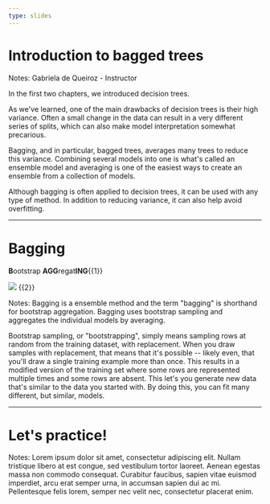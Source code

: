 ```yaml
---
type: slides
---
```


# Introduction to bagged trees

Notes: Gabriela de Queiroz - Instructor

In the first two chapters, we introduced decision trees.

As we've learned, one of the main drawbacks of decision trees is their high variance. Often a small change in the data can result in a very different series of splits, which can also make model interpretation somewhat precarious.

Bagging, and in particular, bagged trees, averages many trees to reduce this variance.  Combining several models into one is what's called an ensemble model and averaging is one of the easiest ways to create an ensemble from a collection of models.  

Although bagging is often applied to decision trees, it can be used with any type of method.  In addition to reducing variance, it can also help avoid overfitting.  


---

# Bagging

**B**ootstrap **AGG**regat**ING**{{1}}

![](https://github.com/open-data-courses/tree-based-models-in-r/blob/master/images/bootstrap.png?raw=TRUE) {{2}}


Notes: Bagging is a ensemble method and the term "bagging" is shorthand for bootstrap aggregation.  Bagging uses bootstrap sampling and aggregates the individual models by averaging.  

Bootstrap sampling, or "bootstrapping", simply means sampling rows at random from the training dataset, with replacement.  When you draw samples with replacement, that means that it's possible -- likely even, that you'll draw a single training example more than once. This results in a modified version of the training set where some rows are represented multiple times and some rows are absent. This let's you generate new data that's similar to the data you started with. By doing this, you can fit many different, but similar, models.

---

# Let's practice!

Notes: Lorem ipsum dolor sit amet, consectetur adipiscing elit. Nullam tristique
libero at est congue, sed vestibulum tortor laoreet. Aenean egestas massa non
commodo consequat. Curabitur faucibus, sapien vitae euismod imperdiet, arcu erat
semper urna, in accumsan sapien dui ac mi. Pellentesque felis lorem, semper nec
velit nec, consectetur placerat enim.
